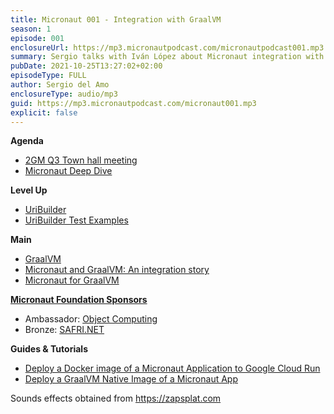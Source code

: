 ```yaml
---
title: Micronaut 001 - Integration with GraalVM
season: 1
episode: 001
enclosureUrl: https://mp3.micronautpodcast.com/micronautpodcast001.mp3
summary: Sergio talks with Iván López about Micronaut integration with GraalVM, the CI Iván built to ensure Micronaut plays well with GraalVM and small tips for users who want to deploy GraalVM Native Images of their Micronaut applications to production.
pubDate: 2021-10-25T13:27:02+02:00
episodeType: FULL
author: Sergio del Amo
enclosureType: audio/mp3
guid: https://mp3.micronautpodcast.com/micronaut001.mp3
explicit: false
---
```

**Agenda**

- [2GM Q3 Town hall meeting](https://micronaut.io/2021/09/24/2gm-town-hall-meeting-2021-q3/)
- [Micronaut Deep Dive](https://objectcomputing.com/services/training/catalog/micronaut-training/micronaut-deep-dive)

**Level Up**

- [UriBuilder](https://docs.micronaut.io/latest/api/io/micronaut/http/uri/UriBuilder.html) 
- [UriBuilder Test Examples](https://github.com/micronaut-projects/micronaut-core/blob/3.1.x/http/src/test/groovy/io/micronaut/http/uri/UriBuilderSpec.groovy)

**Main**

- [GraalVM](https://www.graalvm.org)
- [Micronaut and GraalVM: An integration story](https://micronaut.io/2020/10/12/micronaut-and-graalvm-an-integration-story)
- [Micronaut for GraalVM](https://docs.micronaut.io/latest/guide/#graal)

**[Micronaut Foundation Sponsors](https://micronaut.io/foundation/sponsors/)**

- Ambassador: [Object Computing](https://objectcomputing.com)
- Bronze: [SAFRI.NET](https://www.safri.net)


**Guides & Tutorials**
 -  [Deploy a Docker image of a Micronaut Application to Google Cloud Run](https://guides.micronaut.io/latest/micronaut-google-cloud-platform-cloud-run.html)
- [Deploy a GraalVM Native Image of a Micronaut App](https://guides.micronaut.io/latest/micronaut-graalvm-native-image-google-cloud-platform-cloud-run.html)

Sounds effects obtained from https://zapsplat.com
